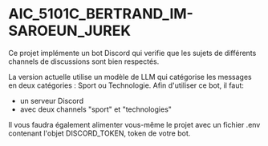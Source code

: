 # AIC_5101C_BERTRAND_IM-SAROEUN_JUREK

Ce projet implémente un bot Discord qui verifie que les sujets de différents channels de discussions sont bien respectés.

La version actuelle utilise un modèle de LLM qui catégorise les messages en deux catégories : Sport ou Technologie.
Afin d'utiliser ce bot, il faut:
- un serveur Discord
- avec deux channels "sport" et "technologies"

Il vous faudra également alimenter vous-même le projet avec un fichier .env contenant l'objet DISCORD_TOKEN, token de votre bot.